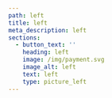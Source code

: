 ```yaml
---
path: left
title: left
meta_description: left
sections:
  - button_text: ''
    heading: left
    image: /img/payment.svg
    image_alt: left
    text: left
    type: picture_left
---
```


